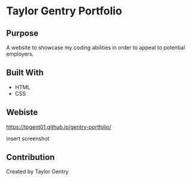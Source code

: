 # Taylor Gentry Portfolio

## Purpose
A website to showcase my coding abilities in order to appeal to potential employers.

## Built With
* HTML
* CSS

## Webiste
https://tpgent01.github.io/gentry-portfolio/

insert screenshot

## Contribution
Created by Taylor Gentry

